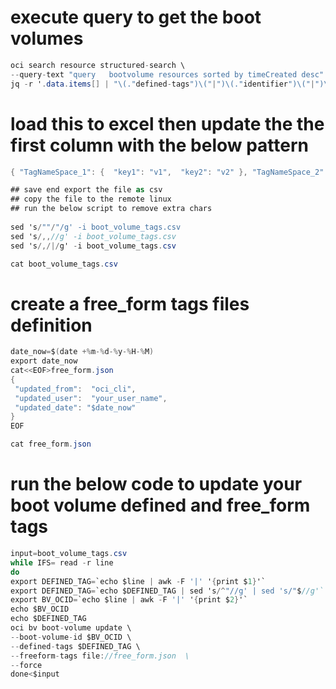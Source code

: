 # execute query to get the boot volumes

```csharp
oci search resource structured-search \
--query-text "query   bootvolume resources sorted by timeCreated desc" --limit 1000 | \
jq -r '.data.items[] | "\(."defined-tags")\("|")\(."identifier")\("|")\(."display-name")"' > bootvolumes_info.csv

```



# load this to excel then update the the first column with the below pattern
```csharp
{ "TagNameSpace_1": {  "key1": "v1",  "key2": "v2" }, "TagNameSpace_2": { "key1": "v1" ,"key2": "v2"  } }
```


```csharp
## save end export the file as csv 
## copy the file to the remote linux
## run the below script to remove extra chars
 
sed 's/""/"/g' -i boot_volume_tags.csv
sed 's/,,//g' -i boot_volume_tags.csv
sed 's/,/|/g' -i boot_volume_tags.csv

cat boot_volume_tags.csv
```

# create a free_form tags files definition

```csharp
date_now=$(date +%m-%d-%y-%H-%M)
export date_now
cat<<EOF>free_form.json
{ 
 "updated_from":  "oci_cli",
 "updated_user":  "your_user_name",
 "updated_date": "$date_now" 
}
EOF

cat free_form.json
```



# run the below code to update your boot volume defined and free_form tags


```csharp
input=boot_volume_tags.csv
while IFS= read -r line
do
export DEFINED_TAG=`echo $line | awk -F '|' '{print $1}'`
export DEFINED_TAG=`echo $DEFINED_TAG | sed 's/^"//g' | sed 's/"$//g'`
export BV_OCID=`echo $line | awk -F '|' '{print $2}'`
echo $BV_OCID
echo $DEFINED_TAG
oci bv boot-volume update \
--boot-volume-id $BV_OCID \
--defined-tags $DEFINED_TAG \
--freeform-tags file://free_form.json  \
--force
done<$input

```



